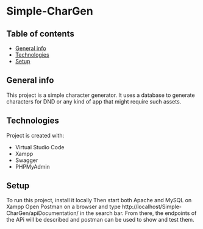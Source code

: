 # Simple-CharGen
## Table of contents
* [General info](#general-info)
* [Technologies](#technologies)
* [Setup](#setup)

## General info
This project is a simple character generator. It uses a database to generate characters for DND or any kind of app that might require such assets.
	
## Technologies
Project is created with:
* Virtual Studio Code
* Xampp
* Swagger
* PHPMyAdmin
	
## Setup
To run this project, install it locally
Then start both Apache and MySQL on Xampp
Open Postman on a browser and type http://localhost/Simple-CharGen/apiDocumentation/ in the search bar.
From there, the endpoints of the APi will be described and postman can be used to show and test them.
